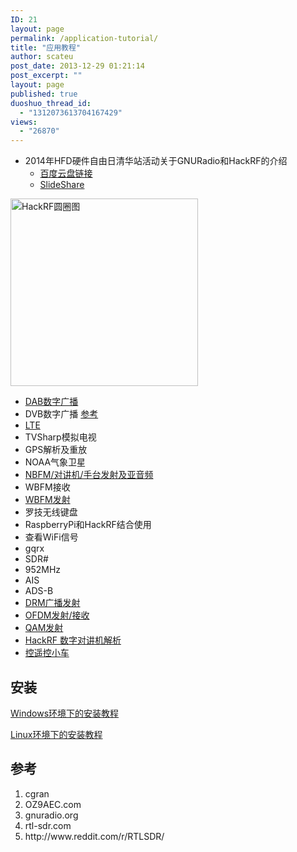 ```yaml
---
ID: 21
layout: page
permalink: /application-tutorial/
title: "应用教程"
author: scateu
post_date: 2013-12-29 01:21:14
post_excerpt: ""
layout: page
published: true
duoshuo_thread_id:
  - "1312073613704167429"
views:
  - "26870"
---
```

<ul>
	<li>2014年HFD硬件自由日清华站活动关于GNURadio和HackRF的介绍
<ul>
	<li><a href="http://pan.baidu.com/s/1gdzJjQN">百度云盘链接</a></li>
	<li><a href="http://www.slideshare.net/WangKang1/2014hfdgnuradio-x-hackrf-scateu">SlideShare</a></li>
</ul>
</li>
</ul>
<a href="http://www.hackrf.net/wp-content/uploads/2013/12/HackRF圆圈图.jpg"><img class="alignnone size-full wp-image-232" src="http://www.hackrf.net/wp-content/uploads/2013/12/HackRF圆圈图.jpg" alt="HackRF圆圈图" width="300" /></a>
<ul>
	<li><a href="http://www.hackrf.net/2014/03/hackrf-dab-%E5%B9%BF%E6%92%AD%E5%8F%91%E5%B0%84-hackrf-dab-transmit/">DAB数字广播</a></li>
	<li>DVB数字广播 <a href="http://wiki.oz9aec.net/index.php/Simple_DVB_with_Gstreamer_and_GNU_Radio">参考</a></li>
	<li><a href="http://www.hackrf.net/2014/04/hackrf-lte-scan/">LTE</a></li>
	<li>TVSharp模拟电视</li>
	<li>GPS解析及重放</li>
	<li>NOAA气象卫星</li>
	<li><a title="HackRF进行NBFM(窄带调频)并进行亚音频静噪实验" href="http://www.hackrf.net/2014/06/hackrf_nbfm_tx_n_ctcss_squelch/">NBFM/对讲机/手台发射及亚音频</a></li>
	<li>WBFM接收</li>
	<li><a href="/2014/01/wbfm发射">WBFM发射</a></li>
	<li>罗技无线键盘</li>
	<li>RaspberryPi和HackRF结合使用</li>
	<li>查看WiFi信号</li>
	<li>gqrx</li>
	<li>SDR#</li>
	<li>952MHz</li>
	<li>AIS</li>
	<li>ADS-B</li>
	<li><a title="发射DRM广播信号" href="http://www.hackrf.net/2014/03/transmit-drm/">DRM广播发射</a></li>
	<li><a title="GNURadio关于OFDM的模块" href="http://www.hackrf.net/2014/03/gnuradio-ofdm-modules/">OFDM发射/接收</a></li>
	<li><a title="HackRF 发射 64QAM 信号" href="http://www.hackrf.net/2014/03/hackrf-64qam-transmit/">QAM发射</a></li>
	<li><a title="HackRF One 解调数字对讲机" href="http://www.hackrf.net/2014/03/hackrf-one-trunking-radio/">HackRF 数字对讲机解析</a></li>
	<li><a href="http://www.hackrf.net/2014/03/%E7%94%A8hackrf%E5%92%8Cgnuradio%E6%9D%A5%E5%AE%9E%E7%8E%B0%E5%AF%B9%E9%81%A5%E6%8E%A7%E5%B0%8F%E8%BD%A6%E7%9A%84%E6%8E%A7%E5%88%B6/">控遥控小车</a></li>
</ul>
<h2>安装</h2>
<a href="http://www.hackrf.net/2013/12/%E5%9C%A8windows%E7%8E%AF%E5%A2%83%E4%B8%8B%E5%AE%89%E8%A3%85hackrf%E9%A9%B1%E5%8A%A8/">Windows环境下的安装教程</a>

<a href="http://www.hackrf.net/2013/12/linux%E7%B3%BB%E7%BB%9F%E4%B8%8A%E6%90%AD%E5%BB%BAhackrf%E7%8E%AF%E5%A2%83/">Linux环境下的安装教程</a>
<h2>参考</h2>
<ol>
	<li>cgran</li>
	<li>OZ9AEC.com</li>
	<li>gnuradio.org</li>
	<li>rtl-sdr.com</li>
	<li>http://www.reddit.com/r/RTLSDR/</li>
</ol>
